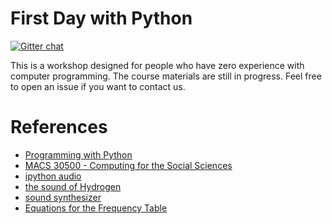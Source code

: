 First Day with Python
=====================

[![Gitter chat](https://badges.gitter.im/yungyuc/first_day_with_python.png)](https://gitter.im/first_day_with_python/Lobby)

This is a workshop designed for people who have zero experience with computer programming.  The course materials are still in progress.  Feel free to open an issue if you want to contact us.

# References

* [Programming with Python](http://swcarpentry.github.io/python-novice-inflammation/)
* [MACS 30500 - Computing for the Social Sciences](https://cfss.uchicago.edu/fall2016/index.html)
* [ipython audio](https://musicinformationretrieval.com/ipython_audio.html)
* [the sound of Hydrogen](http://nbviewer.jupyter.org/gist/Carreau/5507501/the%20sound%20of%20hydrogen.ipynb)
* [sound synthesizer](https://ipython-books.github.io/117-creating-a-sound-synthesizer-in-the-notebook/)
* [Equations for the Frequency Table](https://pages.mtu.edu/~suits/NoteFreqCalcs.html)
